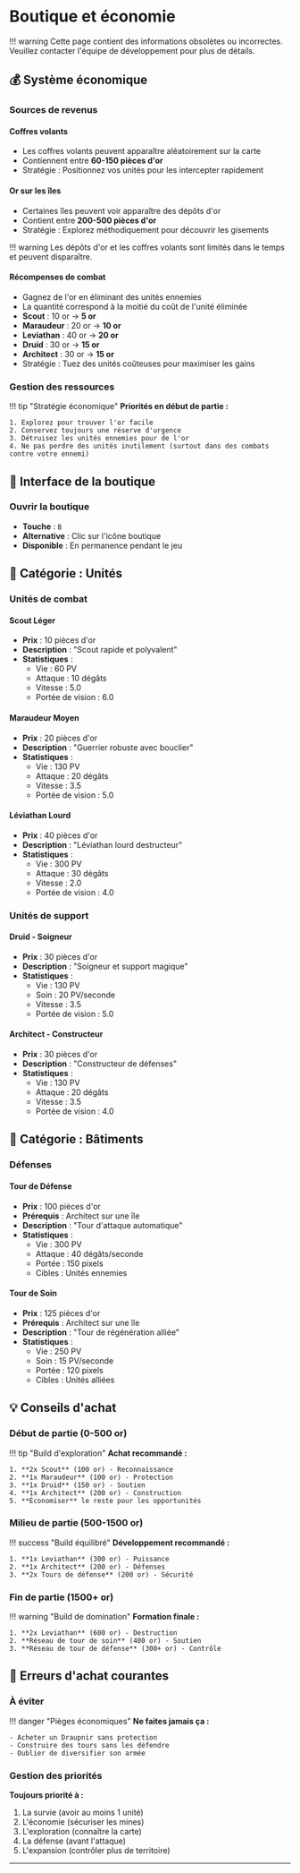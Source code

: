 # Boutique et économie

!!! warning
    Cette page contient des informations obsolètes ou incorrectes. Veuillez contacter l'équipe de développement pour plus de détails.


## 💰 Système économique

### Sources de revenus

#### Coffres volants

- Les coffres volants peuvent apparaître aléatoirement sur la carte
- Contiennent entre **60-150 pièces d'or**
- Stratégie : Positionnez vos unités pour les intercepter rapidement

#### Or sur les îles

- Certaines îles peuvent voir apparaître des dépôts d'or
- Contient entre **200-500 pièces d'or**
- Stratégie : Explorez méthodiquement pour découvrir les gisements

!!! warning
    Les dépôts d'or et les coffres volants sont limités dans le temps et peuvent disparaître.

#### Récompenses de combat

- Gagnez de l'or en éliminant des unités ennemies
- La quantité correspond à la moitié du coût de l'unité éliminée
- **Scout** : 10 or → **5 or**
- **Maraudeur** : 20 or → **10 or**
- **Leviathan** : 40 or → **20 or**
- **Druid** : 30 or → **15 or**
- **Architect** : 30 or → **15 or**
- Stratégie : Tuez des unités coûteuses pour maximiser les gains

### Gestion des ressources

!!! tip "Stratégie économique"
    **Priorités en début de partie :**
    
    1. Explorez pour trouver l'or facile
    2. Conservez toujours une réserve d'urgence
    3. Détruisez les unités ennemies pour de l'or
    4. Ne pas perdre des unités inutilement (surtout dans des combats contre votre ennemi)

## 🛒 Interface de la boutique

### Ouvrir la boutique
- **Touche** : `B`
- **Alternative** : Clic sur l'icône boutique
- **Disponible** : En permanence pendant le jeu

## 👥 Catégorie : Unités

### Unités de combat

#### Scout Léger
- **Prix** : 10 pièces d'or
- **Description** : "Scout rapide et polyvalent"
- **Statistiques** :
  - Vie : 60 PV
  - Attaque : 10 dégâts
  - Vitesse : 5.0
  - Portée de vision : 6.0

#### Maraudeur Moyen  
- **Prix** : 20 pièces d'or
- **Description** : "Guerrier robuste avec bouclier"
- **Statistiques** :
  - Vie : 130 PV
  - Attaque : 20 dégâts
  - Vitesse : 3.5
  - Portée de vision : 5.0

#### Léviathan Lourd
- **Prix** : 40 pièces d'or
- **Description** : "Léviathan lourd destructeur"  
- **Statistiques** :
  - Vie : 300 PV
  - Attaque : 30 dégâts
  - Vitesse : 2.0
  - Portée de vision : 4.0

### Unités de support

#### Druid - Soigneur
- **Prix** : 30 pièces d'or
- **Description** : "Soigneur et support magique"
- **Statistiques** :
  - Vie : 130 PV
  - Soin : 20 PV/seconde
  - Vitesse : 3.5
  - Portée de vision : 5.0

#### Architect - Constructeur
- **Prix** : 30 pièces d'or
- **Description** : "Constructeur de défenses"
- **Statistiques** :
  - Vie : 130 PV
  - Attaque : 20 dégâts
  - Vitesse : 3.5
  - Portée de vision : 4.0

## 🏰 Catégorie : Bâtiments

### Défenses

#### Tour de Défense
- **Prix** : 100 pièces d'or
- **Prérequis** : Architect sur une île
- **Description** : "Tour d'attaque automatique"
- **Statistiques** :
  - Vie : 300 PV
  - Attaque : 40 dégâts/seconde
  - Portée : 150 pixels
  - Cibles : Unités ennemies

#### Tour de Soin
- **Prix** : 125 pièces d'or  
- **Prérequis** : Architect sur une île
- **Description** : "Tour de régénération alliée"
- **Statistiques** :
  - Vie : 250 PV
  - Soin : 15 PV/seconde
  - Portée : 120 pixels
  - Cibles : Unités alliées


## 💡 Conseils d'achat

### Début de partie (0-500 or)

!!! tip "Build d'exploration"
    **Achat recommandé :**
    
    1. **2x Scout** (100 or) - Reconnaissance
    2. **1x Maraudeur** (100 or) - Protection  
    3. **1x Druid** (150 or) - Soutien
    4. **1x Architect** (200 or) - Construction
    5. **Économiser** le reste pour les opportunités

### Milieu de partie (500-1500 or)

!!! success "Build équilibré"
    **Développement recommandé :**
    
    1. **1x Leviathan** (300 or) - Puissance
    2. **1x Architect** (200 or) - Défenses
    3. **2x Tours de défense** (200 or) - Sécurité

### Fin de partie (1500+ or)

!!! warning "Build de domination"
    **Formation finale :**

    1. **2x Leviathan** (600 or) - Destruction
    2. **Réseau de tour de soin** (400 or) - Soutien
    3. **Réseau de tour de défense** (300+ or) - Contrôle

## 🚫 Erreurs d'achat courantes

### À éviter

!!! danger "Pièges économiques"
    **Ne faites jamais ça :**
    
    - Acheter un Draupnir sans protection
    - Construire des tours sans les défendre
    - Oublier de diversifier son armée

### Gestion des priorités

**Toujours priorité à :**

1. La survie (avoir au moins 1 unité)
2. L'économie (sécuriser les mines)  
3. L'exploration (connaître la carte)
4. La défense (avant l'attaque)
5. L'expansion (contrôler plus de territoire)

---
